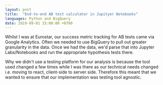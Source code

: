 ```yaml
---
layout: post
title:  "End-to-end AB test calculator in Jupityer Notebooks"
languages: Python and BigQuery 
date: 2019-09-01 15:00:00 +0700
---
```


Whilst I was at Eurostar, our success metric tracking for AB tests came via Google Analytics. Often we needed to use BigQuery to pull out greater granularity in the data. Once we had the data, we'd parse that into Jupyter Labs/Notebooks and run the appropriate hypothesis tests there.

<!--description-->

Why we didn't use a testing platform for our analysis is because the tool used changed a few times while I was there as our technical needs changed i.e. moving to react, client-side to server side. Therefore this meant that we wanted to ensure that our implementation was testing tool agnostic.

<!-- TODO Explain why we used BigQuery and our own significance calculator instead of a testing platform -->
<!-- TODO Explain how this is the first real project -->
<!-- TODO Photo of the BigQuery implementation and a short explanation of how to do this -->
<!-- TODO Small snippet of the code and photo of the graphs -->
<!-- TODO Small explanation of the tests used -->
